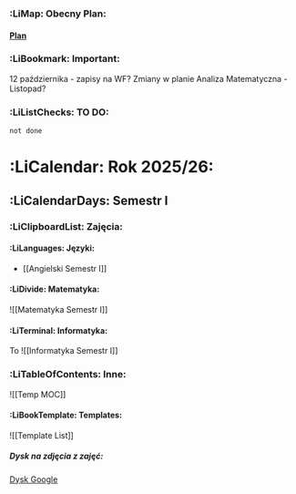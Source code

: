 ### :LiMap: Obecny Plan:
#### [Plan](https://inf.ug.edu.pl/plan/?grupa=1I)

### :LiBookmark: Important:
 12 października - zapisy na WF?
 Zmiany w planie Analiza Matematyczna - Listopad?

### :LiListChecks: TO DO:
```tasks
not done
```

# :LiCalendar: Rok 2025/26:

## :LiCalendarDays: Semestr I 

### :LiClipboardList: Zajęcia:

#### :LiLanguages: Języki:
- [[Angielski Semestr I]]

#### :LiDivide: Matematyka:
![[Matematyka Semestr I]]

#### :LiTerminal: Informatyka:
To ![[Informatyka Semestr I]]

### :LiTableOfContents: Inne:
![[Temp MOC]]

#### :LiBookTemplate: Templates:
![[Template List]]

##### Dysk na zdjęcia z zajęć:
[Dysk Google]()


